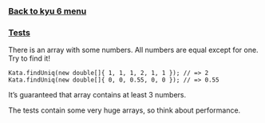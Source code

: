 ### [Back to kyu 6 menu](../)<br>
### [Tests](../../../../../../../test/java/net/oleksin/kata/kyu6/findtheuniquenumber)
There is an array with some numbers. All numbers are equal except for one. Try to find it!

```
Kata.findUniq(new double[]{ 1, 1, 1, 2, 1, 1 }); // => 2
Kata.findUniq(new double[]{ 0, 0, 0.55, 0, 0 }); // => 0.55
```
It’s guaranteed that array contains at least 3 numbers.

The tests contain some very huge arrays, so think about performance.